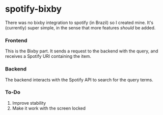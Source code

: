 # spotify-bixby

There was no bixby integration to spotify (in Brazil) so I created mine. It's (currently) super simple, in the sense that more features *should* be added.

### Frontend

This is the Bixby part. It sends a request to the backend with the query, and receives a Spotify URI containing the item.

### Backend

The backend interacts with the Spotify API to search for the query terms.

### To-Do

1. Improve stability
2. Make it work with the screen locked


